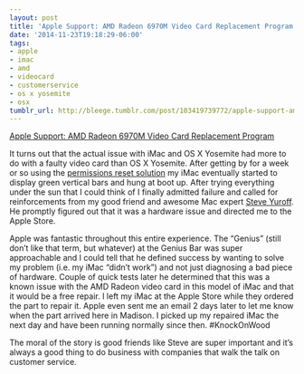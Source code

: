 ```yaml
---
layout: post
title: 'Apple Support: AMD Radeon 6970M Video Card Replacement Program '
date: '2014-11-23T19:18:29-06:00'
tags:
- apple
- imac
- amd
- videocard
- customerservice
- os x yosemite
- osx
tumblr_url: http://bleege.tumblr.com/post/103419739772/apple-support-amd-radeon-6970m-video-card
---
```

[Apple Support: AMD Radeon 6970M Video Card Replacement Program](https://support.apple.com/en-us/HT203787)

 It turns out that the actual issue with iMac and OS X Yosemite had more to do with a faulty video card than OS X Yosemite.  After getting by for a week or so using the [permissions reset solution](/2014/10/26/os-x-yosemite-display-grays-out.html) my iMac eventually started to display green vertical bars and hung at boot up.  After trying everything under the sun that I could think of I finally admitted failure and called for reinforcements from my good friend and awesome Mac expert [Steve Yuroff](https://twitter.com/swy).  He promptly figured out that it was a hardware issue and directed me to the Apple Store.

Apple was fantastic throughout this entire experience.  The “Genius” (still don’t like that term, but whatever) at the Genius Bar was super approachable and I could tell that he defined success by wanting to solve my problem (i.e. my iMac “didn’t work”) and not just diagnosing a bad piece of hardware.  Couple of quick tests later he determined that this was a known issue with the AMD Radeon video card in this model of iMac and that it would be a free repair.  I left my iMac at the Apple Store while they ordered the part to repair it.  Apple even sent me an email 2 days later to let me know when the part arrived here in Madison.  I picked up my repaired iMac the next day and have been running normally since then. #KnockOnWood

The moral of the story is good friends like Steve are super important and it’s always a good thing to do business with companies that walk the talk on customer service.

